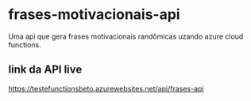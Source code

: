 # frases-motivacionais-api

Uma api que gera frases motivacionais randômicas uzando azure cloud functions. 

## link da API live
https://testefunctionsbeto.azurewebsites.net/api/frases-api
